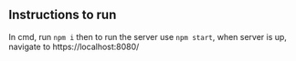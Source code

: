 ## Instructions to run

In cmd, run `npm i` then to run the server use `npm start`, when server is up, navigate to https://localhost:8080/

